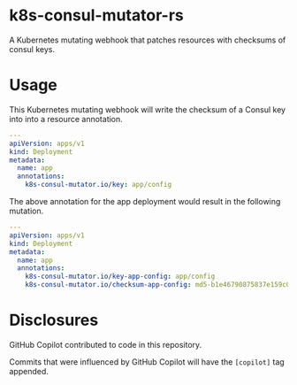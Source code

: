 # k8s-consul-mutator-rs

A Kubernetes mutating webhook that patches resources with checksums of consul keys.

# Usage

This Kubernetes mutating webhook will write the checksum of a Consul key into into a resource annotation.

```yaml
---
apiVersion: apps/v1
kind: Deployment
metadata:
  name: app
  annotations:
    k8s-consul-mutator.io/key: app/config
```

The above annotation for the app deployment would result in the following mutation.

```yaml
---
apiVersion: apps/v1
kind: Deployment
metadata:
  name: app
  annotations:
    k8s-consul-mutator.io/key-app-config: app/config
    k8s-consul-mutator.io/checksum-app-config: md5-b1e46790875837e159c0787bac2e29be
```

# Disclosures

GitHub Copilot contributed to code in this repository.

Commits that were influenced by GitHub Copilot will have the `[copilot]` tag appended.
